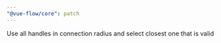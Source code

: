 ```yaml
---
"@vue-flow/core": patch
---
```


Use all handles in connection radius and select closest one that is valid
